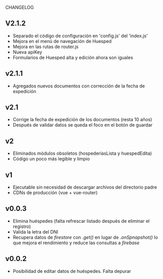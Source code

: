 CHANGELOG

## V2.1.2

  - Separado el código de configuración en 'config.js' del 'index.js'
  - Mejora en el menú de navegación de Huesped
  - Mejora en las rutas de router.js
  - Nueva apiKey
  - Formularios de Huesped alta y edición ahora son iguales

## v2.1.1

  - Agregados nuevos documentos con corrección de la fecha de expedición

## v2.1

  - Corrige la fecha de expedición de los documentos (resta 10 años)
  - Después de validar datos se queda el foco en el botón de guardar
  
## v2

  - Eliminados módulos obsoletos (hospederíasLista y huespedEdita)
  - Código un poco más legible y limpio

## v1

  - Ejecutable sin necesidad de descargar archivos del directorio padre
  - CDNs de producción (vue + vue-router)

## v0.0.3

  - Elimina huéspedes (falta refrescar listado después de eliminar el registro)
  - Valida la letra del DNI
  - Recupera datos de _firestore_ con _.get()_ en lugar de _.onSpnapshot()_ lo que mejora el rendimiento y reduce las consultas a _firebase_
  
## v0.0.2

  - Posibilidad de editar datos de huéspedes. Falta depurar
